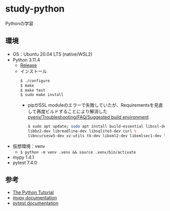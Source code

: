 # study-python

Pythonの学習

## 環境

- OS：Ubuntu 20.04 LTS (native/WSL2)
- Python 3.11.4
    - [Release](https://www.python.org/downloads/release/python-3114/)
    - インストール
        ```sh
        $ ./configure
        $ make
        $ make test
        $ sudo make install
        ```
        - pipがSSL moduleのエラーで失敗していたが、Requirementsを見直して再度ビルドすることにより解消した
            [pyenv/Troubleshooting/FAQ/Suggested build environment](https://github.com/pyenv/pyenv/wiki#suggested-build-environment)
            ```sh
            $ sudo apt update; sudo apt install build-essential libssl-dev zlib1g-dev \
            libbz2-dev libreadline-dev libsqlite3-dev curl \
            libncursesw5-dev xz-utils tk-dev libxml2-dev libxmlsec1-dev libffi-dev liblzma-dev
            ```
- 仮想環境：venv
    - `$ python -m venv .venv && source .venv/bin/activate`
- mypy 1.4.1
- pytest 7.4.0

## 参考

- [The Python Tutorial](https://docs.python.org/3/tutorial/index.html)
- [mypy documentation](https://mypy.readthedocs.io/en/stable/index.html)
- [pytest documentation](https://docs.pytest.org/en/7.4.x/index.html)


